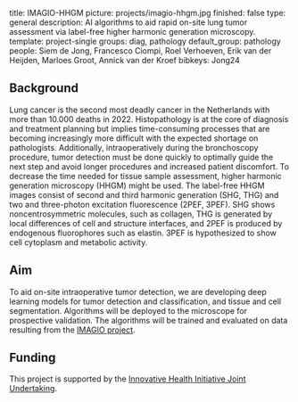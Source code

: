 title: IMAGIO-HHGM
picture: projects/imagio-hhgm.jpg
finished: false
type: general
description: AI algorithms to aid rapid on-site lung tumor assessment via label-free higher harmonic generation microscopy.
template: project-single
groups: diag, pathology
default_group: pathology
people: Siem de Jong, Francesco Ciompi, Roel Verhoeven, Erik van der Heijden, Marloes Groot, Annick van der Kroef
bibkeys: Jong24

## Background
Lung cancer is the second most deadly cancer in the Netherlands with more than 10.000 deaths in 2022. Histopathology is at the core of diagnosis and treatment planning but implies time-consuming processes that are becoming increasingly more difficult with the expected shortage on pathologists. Additionally, intraoperatively during the bronchoscopy procedure, tumor detection must be done quickly to optimally guide the next step and avoid longer procedures and increased patient discomfort. To decrease the time needed for tissue sample assessment, higher harmonic generation microscopy (HHGM) might be used. The label-free HHGM images consist of second and third harmonic generation (SHG, THG) and two and three-photon excitation fluorescence (2PEF, 3PEF). SHG shows noncentrosymmetric molecules, such as collagen, THG is generated by local differences of cell and structure interfaces, and 2PEF is produced by endogenous fluorophores such as elastin. 3PEF is hypothesized to show cell cytoplasm and metabolic activity.

## Aim
To aid on-site intraoperative tumor detection, we are developing deep learning models for tumor detection and classification, and tissue and cell segmentation. Algorithms will be deployed to the microscope for prospective validation. The algorithms will be trained and evaluated on data resulting from the [IMAGIO project](https://www.diagnijmegen.nl/projects/imagio/).

## Funding
This project is supported by the [Innovative Health Initiative Joint Undertaking](https://www.ihi.europa.eu/projects-results/project-factsheets/imagio).